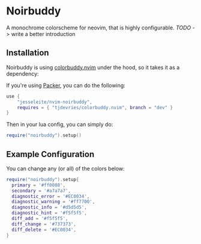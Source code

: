 # Noirbuddy

A monochrome colorscheme for neovim, that is highly configurable.
*TODO* -> write a better introduction

## Installation

Noirbuddy is using [colorbuddy.nvim](https://github.com/tjdevries/colorbuddy.nvim) under the hood, so it takes it as a dependency:

If you're using [Packer](https://github.com/wbthomason/packer.nvim), you can do the following:

```lua
use {
    "jesseleite/nvim-noirbuddy",
    requires = { "tjdevries/colorbuddy.nvim", branch = "dev" }
}
```

Then in your lua config, you can simply do:

```lua
require("noirbuddy").setup()
```

## Example Configuration

You can change any (or all) of the colors below:

```lua
require("noirbuddy").setup{
  primary = '#ff0088',
  secondary = '#a7a7a7',
  diagnostic_error = '#EC0034',
  diagnostic_warning = '#ff7700',
  diagnostic_info = '#d5d5d5',
  diagnostic_hint = '#f5f5f5',
  diff_add = '#f5f5f5',
  diff_change = '#737373',
  diff_delete = '#EC0034',
}
```
